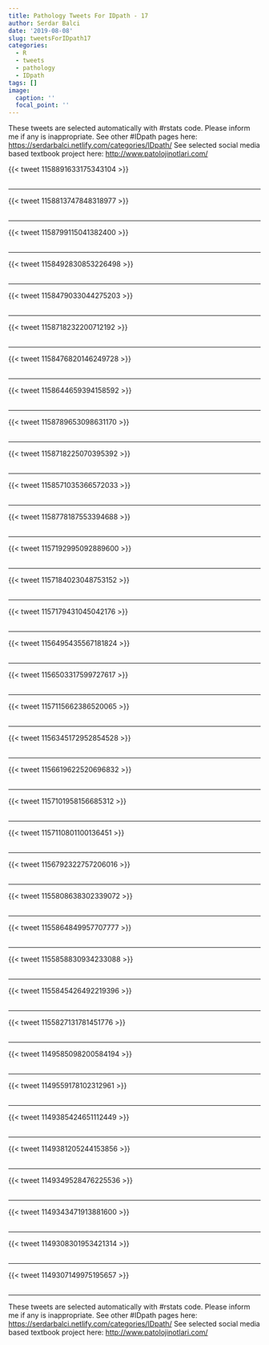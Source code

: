 ```yaml
---
title: Pathology Tweets For IDpath - 17
author: Serdar Balci
date: '2019-08-08'
slug: tweetsForIDpath17
categories:
  - R
  - tweets
  - pathology
  - IDpath
tags: []
image:
  caption: ''
  focal_point: ''
---
```



These tweets are selected automatically with #rstats code. Please inform me if any is inappropriate.
See other #IDpath pages here: https://serdarbalci.netlify.com/categories/IDpath/ 
See selected social media based textbook project here: http://www.patolojinotlari.com/

{{< tweet 1158891633175343104 >}}
<br>
<br>
<hr>
{{< tweet 1158813747848318977 >}}
<br>
<br>
<hr>
{{< tweet 1158799115041382400 >}}
<br>
<br>
<hr>
{{< tweet 1158492830853226498 >}}
<br>
<br>
<hr>
{{< tweet 1158479033044275203 >}}
<br>
<br>
<hr>
{{< tweet 1158718232200712192 >}}
<br>
<br>
<hr>
{{< tweet 1158476820146249728 >}}
<br>
<br>
<hr>
{{< tweet 1158644659394158592 >}}
<br>
<br>
<hr>
{{< tweet 1158789653098631170 >}}
<br>
<br>
<hr>
{{< tweet 1158718225070395392 >}}
<br>
<br>
<hr>
{{< tweet 1158571035366572033 >}}
<br>
<br>
<hr>
{{< tweet 1158778187553394688 >}}
<br>
<br>
<hr>
{{< tweet 1157192995092889600 >}}
<br>
<br>
<hr>
{{< tweet 1157184023048753152 >}}
<br>
<br>
<hr>
{{< tweet 1157179431045042176 >}}
<br>
<br>
<hr>
{{< tweet 1156495435567181824 >}}
<br>
<br>
<hr>
{{< tweet 1156503317599727617 >}}
<br>
<br>
<hr>
{{< tweet 1157115662386520065 >}}
<br>
<br>
<hr>
{{< tweet 1156345172952854528 >}}
<br>
<br>
<hr>
{{< tweet 1156619622520696832 >}}
<br>
<br>
<hr>
{{< tweet 1157101958156685312 >}}
<br>
<br>
<hr>
{{< tweet 1157110801100136451 >}}
<br>
<br>
<hr>
{{< tweet 1156792322757206016 >}}
<br>
<br>
<hr>
{{< tweet 1155808638302339072 >}}
<br>
<br>
<hr>
{{< tweet 1155864849957707777 >}}
<br>
<br>
<hr>
{{< tweet 1155858830934233088 >}}
<br>
<br>
<hr>
{{< tweet 1155845426492219396 >}}
<br>
<br>
<hr>
{{< tweet 1155827131781451776 >}}
<br>
<br>
<hr>
{{< tweet 1149585098200584194 >}}
<br>
<br>
<hr>
{{< tweet 1149559178102312961 >}}
<br>
<br>
<hr>
{{< tweet 1149385424651112449 >}}
<br>
<br>
<hr>
{{< tweet 1149381205244153856 >}}
<br>
<br>
<hr>
{{< tweet 1149349528476225536 >}}
<br>
<br>
<hr>
{{< tweet 1149343471913881600 >}}
<br>
<br>
<hr>
{{< tweet 1149308301953421314 >}}
<br>
<br>
<hr>
{{< tweet 1149307149975195657 >}}
<br>
<br>
<hr>


These tweets are selected automatically with #rstats code. Please inform me if any is inappropriate.
See other #IDpath pages here: https://serdarbalci.netlify.com/categories/IDpath/ 
See selected social media based textbook project here: http://www.patolojinotlari.com/
